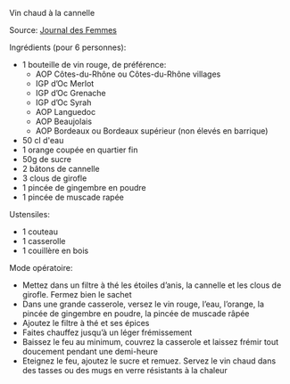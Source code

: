 Vin chaud à la cannelle

Source: [Journal des Femmes](https://cuisine.journaldesfemmes.fr/recette/320385-vin-chaud)

Ingrédients (pour 6 personnes):

- 1 bouteille de vin rouge, de préférence:
  - AOP Côtes-du-Rhône ou Côtes-du-Rhône villages
  - IGP d’Oc Merlot
  - IGP d’Oc Grenache
  - IGP d’Oc Syrah
  - AOP Languedoc
  - AOP Beaujolais
  - AOP Bordeaux ou Bordeaux supérieur (non élevés en barrique)
- 50 cl d'eau
- 1 orange coupée en quartier fin
- 50g de sucre
- 2 bâtons de cannelle
- 3 clous de girofle
- 1 pincée de gingembre en poudre
- 1 pincée de muscade rapée

Ustensiles:

- 1 couteau
- 1 casserolle
- 1 couillère en bois

Mode opératoire:

- Mettez dans un filtre à thé les étoiles d’anis, la cannelle et les clous de girofle. Fermez bien le sachet
- Dans une grande casserole, versez le vin rouge, l’eau, l’orange, la pincée de gingembre en poudre, la pincée de muscade râpée
- Ajoutez le filtre à thé et ses épices
- Faites chauffez jusqu’à un léger frémissement
- Baissez le feu au minimum, couvrez la casserole et laissez frémir tout doucement pendant une demi-heure
- Eteignez le feu, ajoutez le sucre et remuez. Servez le vin chaud dans des tasses ou des mugs en verre résistants à la chaleur
